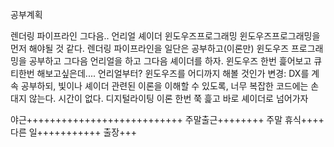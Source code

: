 공부계획

렌더링 파이프라인
그다음.. 언리얼
셰이더
윈도우즈프로그래밍
윈도우즈프로그래밍을 먼저 해야될 것 같다.
렌더링 파이프라인을 일단은 공부하고(이론만) 윈도우즈 프로그래밍을 공부하고 그다음 언리얼을 하고 그다음 셰이더를 하자.
윈도우즈 한번 흝어보고 큐티한번 해보고싶은데.... 언리얼부터?
윈도우즈를 어디까지 해볼 것인가
변경: DX를 계속 공부하되, 빛이나 셰이더 관련된 이론을 이해할 수 있도록, 너무 복잡한 코드에는 손대지 않는다. 시간이 없다.
디지털라이팅 이론 한번 쭉 흝고 바로 셰이더로 넘어가자

야근+++++++++++++++++++++++++++
주말출근++++++++
주말 휴식++++
다른 일+++++++++++
출장+++